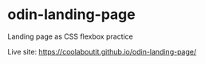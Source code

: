 # odin-landing-page
Landing page as CSS flexbox practice

Live site: https://coolaboutit.github.io/odin-landing-page/